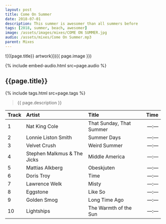 ```yaml
---
layout: post
title: Come On Summer
date: 2018-07-01
description: This summer is awesomer than all summers before
tags: [2018, summer, beach, awesomer]
image: /assets/images/mixes/COME ON SUMMER.jpg
audio: /assets/mixes/Come On Summer.mp3
parent: Mixes
---
```


![{{page.title}} artwork}]({{ page.image }})

{% include embed-audio.html src=page.audio %}

## {{page.title}}
{% include tags.html src=page.tags %}
>{{ page.description }}

| Track | Artist                      | Title                    | Time |
|:------|:----------------------------|:-------------------------|-----:|
| 1     | Nat King Cole               | That Sunday, That Summer | —:—  |
| 2     | Lonnie Liston Smith         | Summer Days              | —:—  |
| 3     | Velvet Crush                | Weird Summer             | —:—  |
| 4     | Stephen Malkmus & The Jicks | Middle America           | —:—  |
| 5     | Mattias Alkberg             | Obeskjuten               | —:—  |
| 6     | Doris Troy                  | Time                     | —:—  |
| 7     | Lawrence Welk               | Misty                    | —:—  |
| 8     | Eggstone                    | Like So                  | —:—  |
| 9     | Golden Smog                 | Long Time Ago            | —:—  |
| 10    | Lightships                  | The Warmth of the Sun    | —:—  |

